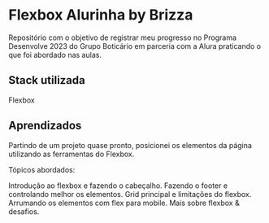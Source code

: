 # Flexbox Alurinha by Brizza

Repositório com o objetivo de registrar meu progresso no Programa Desenvolve 2023 do Grupo Boticário em parceria com a Alura praticando o que foi abordado nas aulas. 

## Stack utilizada 

Flexbox

## Aprendizados 

Partindo de um projeto quase pronto, posicionei os elementos da página utilizando as ferramentas do Flexbox.

Tópicos abordados:

Introdução ao flexbox e fazendo o cabeçalho.
Fazendo o footer e controlando melhor os elementos.
Grid principal e limitações do flexbox.
Arrumando os elementos com flex para mobile.
Mais sobre flexbox & desafios.
